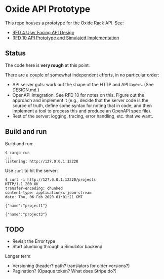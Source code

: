 # Oxide API Prototype

This repo houses a prototype for the Oxide Rack API.  See:

- [RFD 4 User Facing API Design](https://github.com/oxidecomputer/rfd/tree/master/rfd/0004)
- [RFD 10 API Prototype and Simulated Implementation](https://github.com/oxidecomputer/rfd/tree/master/rfd/0010)

## Status

The code here is **very rough** at this point.

There are a couple of somewhat independent efforts, in no particular order:

- API server guts: work out the shape of the HTTP and API layers.  (See
  DESIGN.md.)
- OpenAPI integration.  See RFD 10 for notes on this.  Figure out the approach
  and implement it (e.g., decide that the server code is the source of truth,
  define some syntax for noting that in code, and then implement a tool to
  process this and produce an OpenAPI spec file).
- Rest of the server: logging, tracing, error handling, etc. that we want.

## Build and run

Build and run:

    $ cargo run
    ...
    listening: http://127.0.0.1:12220

Use `curl` to hit the server:

    $ curl -i http://127.0.0.1:12220/projects
    HTTP/1.1 200 OK
    transfer-encoding: chunked
    content-type: application/x-json-stream
    date: Thu, 06 Feb 2020 01:01:21 GMT

    {"name":"project1"}

    {"name":"project3"}

## TODO

- Revisit the Error type
- Start plumbing through a Simulator backend

Longer term:

- Versioning (header? path? translators for older versions?)
- Pagination? (Opaque token?  What does Stripe do?)
